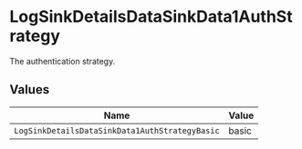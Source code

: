 # LogSinkDetailsDataSinkData1AuthStrategy

The authentication strategy.


## Values

| Name                                           | Value                                          |
| ---------------------------------------------- | ---------------------------------------------- |
| `LogSinkDetailsDataSinkData1AuthStrategyBasic` | basic                                          |
